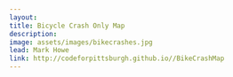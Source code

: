 ```yaml
---
layout: 
title: Bicycle Crash Only Map
description: 
image: assets/images/bikecrashes.jpg
lead: Mark Howe
link: http://codeforpittsburgh.github.io//BikeCrashMap
---
```


<script>
  window.location.href = "{{ page.link }}";
</script>